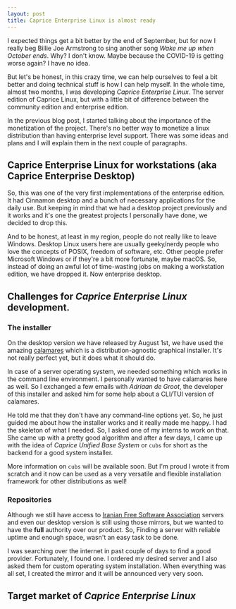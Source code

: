 ```yaml
---
layout: post
title: Caprice Enterprise Linux is almost ready
---
```


I expected things get a bit better by the end of September, but for now I really beg Billie Joe Armstrong to sing another song _Wake me up when October ends_. Why? I don't know. Maybe because the COVID-19 is getting worse again? I have no idea. 

But let's be honest, in this crazy time, we can help ourselves to feel a bit better and doing technical stuff is how I can help myself. In the whole time, almost two months, I was developing _Caprice Enterprise Linux_. The server edition of Caprice Linux, but with a little bit of difference between the community edition and enterprise edition. 

In the previous blog post, I started talking about the importance of the monetization of the project. There's no better way to monetize a linux distribution than having enterprise level support. There was some ideas and plans and I will explain them in the next couple of paragraphs.

## Caprice Enterprise Linux for workstations (aka Caprice Enterprise Desktop)

So, this was one of the very first implementations of the enterprise edition. It had Cinnamon desktop and a bunch of necessary applications for the daily use. But keeping in mind that we had a desktop project previously and it works and it's one the greatest projects I personally have done, we decided to drop this. 

And to be honest, at least in my region, people do not really like to leave Windows. Desktop Linux users here are usually geeky/nerdy people who love the concepts of POSIX, freedom of software, etc. Other people prefer Microsoft Windows or if they're a bit more fortunate, maybe macOS. So, instead of doing an awful lot of time-wasting jobs on making a workstation edition, we have dropped it. Now enterprise desktop. 

## Challenges for _Caprice Enterprise Linux_ development. 

### The installer 

On the desktop version we have released by August 1st, we have used the amazing [calamares](http://calamares.io) which is a distribution-agnostic graphical installer. It's not really perfect yet, but it does what it should do. 

In case of a server operating system, we needed something which works in the command line environment. I personally wanted to have calamares here as well. So I exchanged a few emails with _Adriaan de Groot_, the developer of this installer and asked him for some help about a CLI/TUI version of calamares. 

He told me that they don't have any command-line options yet. So, he just guided me about how the installer works and it really made me happy. I had the skeleton of what I needed. So, I asked one of my interns to work on that. She came up with a pretty good algorithm and after a few days, I came up with the idea of _Caprice Unified Base System_ or `cubs` for short as the backend for a good system installer. 

More information on `cubs` will be available soon. But I'm proud I wrote it from scratch and it now can be used as a very versatile and flexible installation framework for other distributions as well!

### Repositories 

Although we still have access to [Iranian Free Software Association](http://flossir.org/) servers and even our desktop version is still using those mirrors, but we wanted to have the __full__ authority over our product. So, Finding a server with reliable uptime and enough space, wasn't an easy task to be done. 

I was searching over the internet in past couple of days to find a good provider. Fortunately, I found one. I ordered my desired server and I also asked them for custom operating system installation. When everything was all set, I created the mirror and it will be announced very very soon. 

## Target market of _Caprice Enterprise Linux_ 